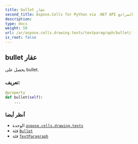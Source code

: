 ```yaml
---
title: bullet عقار
second_title: Aspose.Cells for Python via .NET API المراجع
description:
type: docs
weight: 50
url: /ar/aspose.cells.drawing.texts/textparagraph/bullet/
is_root: false
---
```

##  bullet عقار

يحصل على bullet.
###  تعريف:
```python
@property
def bullet(self):
    ...
```

###  أنظر أيضا
* الوحدة [`aspose.cells.drawing.texts`](../../)
* فئة [`Bullet`](/cells/python-net/ar/aspose.cells.drawing.texts/bullet)
* فئة [`TextParagraph`](/cells/python-net/ar/aspose.cells.drawing.texts/textparagraph)
